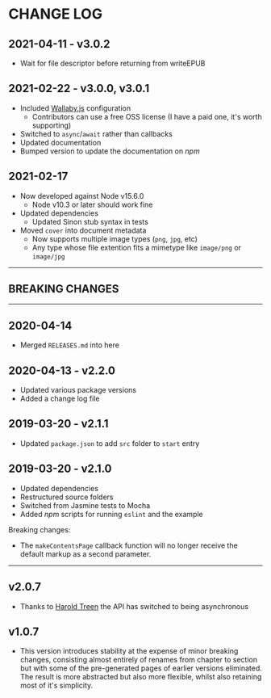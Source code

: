 # CHANGE LOG

## 2021-04-11 - v3.0.2

- Wait for file descriptor before returning from writeEPUB

## 2021-02-22 - v3.0.0, v3.0.1

- Included [Wallaby.js](https://wallabyjs.com/) configuration
  - Contributors can use a free OSS license (I have a paid one, it's worth supporting)
- Switched to `async`/`await` rather than callbacks
- Updated documentation
- Bumped version to update the documentation on *npm*

## 2021-02-17

- Now developed against Node v15.6.0
  - Node v10.3 or later should work fine
- Updated dependencies
  - Updated Sinon stub syntax in tests
- Moved `cover` into document metadata
  - Now supports multiple image types (`png`, `jpg`, etc)
  - Any type whose file extention fits a mimetype like `image/png` or `image/jpg`

---

## BREAKING CHANGES

---

## 2020-04-14

- Merged `RELEASES.md` into here

## 2020-04-13 - v2.2.0

- Updated various package versions
- Added a change log file

## 2019-03-20 - v2.1.1

- Updated `package.json` to add `src` folder to `start` entry

## 2019-03-20 - v2.1.0

- Updated dependencies
- Restructured source folders
- Switched from Jasmine tests to Mocha
- Added *npm* scripts for running `eslint` and the example

Breaking changes:

- The `makeContentsPage` callback function will no longer receive the default markup as a second parameter.

---

## v2.0.7

- Thanks to [Harold Treen](https://github.com/haroldtreen) the API has switched to being asynchronous

## v1.0.7

- This version introduces stability at the expense of minor breaking changes, consisting almost entirely of renames from chapter to section but with some of the pre-generated pages of earlier versions eliminated. The result is more abstracted but also more flexible, whilst also retaining most of it's simplicity.
